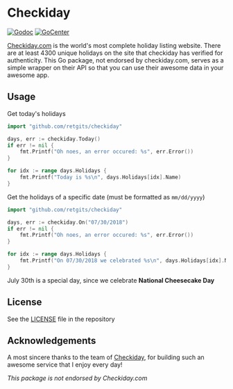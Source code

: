# Checkiday

[![Godoc](https://img.shields.io/badge/godoc-reference-blue.svg?style=flat-square)](https://godoc.org/github.com/retgits/checkiday)
[![GoCenter](https://img.shields.io/badge/GoCenter-available-brightgreen.svg?style=flat-square)](https://gocenter.jfrog.com/github.com~2Fretgits~2Fcheckiday/versions)

[Checkiday.com](https://www.checkiday.com/) is the world's most complete holiday listing website. There are at least 4300 unique holidays on the site that checkiday has verified for authenticity. This Go package, not endorsed by checkiday.com, serves as a simple wrapper on their API so that you can use their awesome data in your awesome app.

## Usage

Get today's holidays

```go
import "github.com/retgits/checkiday"

days, err := checkiday.Today()
if err != nil {
    fmt.Printf("Oh noes, an error occured: %s", err.Error())
}

for idx := range days.Holidays {
    fmt.Printf("Today is %s\n", days.Holidays[idx].Name)
}
```

Get the holidays of a specific date (must be formatted as `mm/dd/yyyy`)

```go
import "github.com/retgits/checkiday"

days, err := checkiday.On("07/30/2018")
if err != nil {
    fmt.Printf("Oh noes, an error occured: %s", err.Error())
}

for idx := range days.Holidays {
    fmt.Printf("On 07/30/2018 we celebrated %s\n", days.Holidays[idx].Name)
}
```

July 30th is a special day, since we celebrate **National Cheesecake Day**

## License

See the [LICENSE](./LICENSE) file in the repository

## Acknowledgements

A most sincere thanks to the team of [Checkiday](https://www.checkiday.com/), for building such an awesome service that I enjoy every day!

_This package is not endorsed by Checkiday.com_
